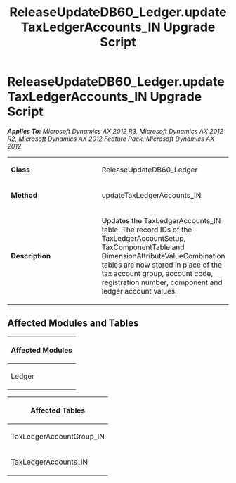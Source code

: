 ﻿---
title: ReleaseUpdateDB60_Ledger.updateTaxLedgerAccounts_IN Upgrade Script
TOCTitle: ReleaseUpdateDB60_Ledger.updateTaxLedgerAccounts_IN Upgrade Script
ms:assetid: 3f88a8d5-5f1a-c7da-bc7f-5b8330e4bb88
ms:mtpsurl: https://msdn.microsoft.com/en-us/library/JJ718788(v=AX.60)
ms:contentKeyID: 49707832
ms.date: 05/18/2015
mtps_version: v=AX.60
---

# ReleaseUpdateDB60\_Ledger.updateTaxLedgerAccounts\_IN Upgrade Script 


_**Applies To:** Microsoft Dynamics AX 2012 R3, Microsoft Dynamics AX 2012 R2, Microsoft Dynamics AX 2012 Feature Pack, Microsoft Dynamics AX 2012_

<table>
<colgroup>
<col style="width: 50%" />
<col style="width: 50%" />
</colgroup>
<tbody>
<tr class="odd">
<td><p><strong>Class</strong></p></td>
<td><p>ReleaseUpdateDB60_Ledger</p></td>
</tr>
<tr class="even">
<td><p><strong>Method</strong></p></td>
<td><p>updateTaxLedgerAccounts_IN</p></td>
</tr>
<tr class="odd">
<td><p><strong>Description</strong></p></td>
<td><p>Updates the TaxLedgerAccounts_IN table. The record IDs of the TaxLedgerAccountSetup, TaxComponentTable and DimensionAttributeValueCombination tables are now stored in place of the tax account group, account code, registration number, component and ledger account values.</p></td>
</tr>
</tbody>
</table>


## Affected Modules and Tables

<table>
<colgroup>
<col style="width: 100%" />
</colgroup>
<thead>
<tr class="header">
<th><p>Affected Modules</p></th>
</tr>
</thead>
<tbody>
<tr class="odd">
<td><p>Ledger</p></td>
</tr>
</tbody>
</table>


<table>
<colgroup>
<col style="width: 100%" />
</colgroup>
<thead>
<tr class="header">
<th><p>Affected Tables</p></th>
</tr>
</thead>
<tbody>
<tr class="odd">
<td><p>TaxLedgerAccountGroup_IN</p></td>
</tr>
<tr class="even">
<td><p>TaxLedgerAccounts_IN</p></td>
</tr>
</tbody>
</table>

  


